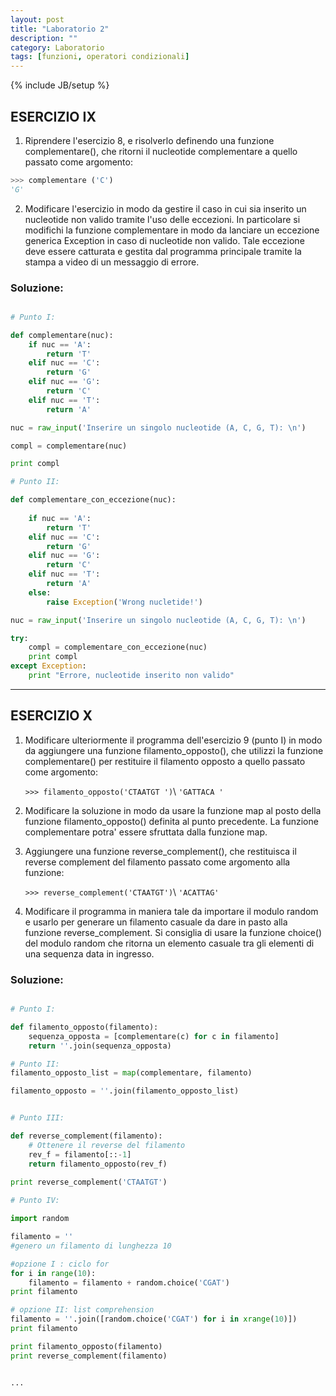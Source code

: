 ```yaml
---
layout: post
title: "Laboratorio 2"
description: ""
category: Laboratorio
tags: [funzioni, operatori condizionali]
---
```

{% include JB/setup %}


## ESERCIZIO IX
1. Riprendere l'esercizio 8, e risolverlo definendo una funzione complementare(), 
    che ritorni il nucleotide complementare a quello passato come argomento:

```python
>>> complementare ('C')
'G'
```
        
2. Modificare l'esercizio in modo da gestire il caso in cui sia inserito un 
    nucleotide non valido tramite l'uso delle eccezioni. In particolare si 
    modifichi la funzione complementare in modo da lanciare un eccezione 
    generica Exception in caso di nucleotide non valido. Tale eccezione deve 
    essere catturata e gestita dal programma principale tramite la stampa a 
    video di un messaggio di errore.

### Soluzione:

```python

# Punto I:

def complementare(nuc):
    if nuc == 'A':
        return 'T'
    elif nuc == 'C':
        return 'G'
    elif nuc == 'G':
        return 'C'
    elif nuc == 'T':
        return 'A'

nuc = raw_input('Inserire un singolo nucleotide (A, C, G, T): \n')

compl = complementare(nuc)

print compl

# Punto II:

def complementare_con_eccezione(nuc):
    
    if nuc == 'A':
        return 'T'
    elif nuc == 'C':
        return 'G'
    elif nuc == 'G':
        return 'C'
    elif nuc == 'T':
        return 'A'
    else:
        raise Exception('Wrong nucletide!')

nuc = raw_input('Inserire un singolo nucleotide (A, C, G, T): \n')

try:
    compl = complementare_con_eccezione(nuc)
    print compl
except Exception:
    print "Errore, nucleotide inserito non valido"
```

---
## ESERCIZIO X

1. Modificare ulteriormente il programma dell'esercizio 9 (punto I) in modo da 
    aggiungere una funzione filamento_opposto(), che utilizzi la funzione 
    complementare() per restituire il filamento opposto a quello 
    passato come argomento:

    `>>> filamento_opposto('CTAATGT ')`\\
    `'GATTACA '`

2. Modificare la soluzione in modo da usare la funzione map al posto della 
    funzione filamento_opposto() definita al punto precedente. 
    La funzione complementare potra' essere sfruttata dalla funzione map.

3. Aggiungere una funzione reverse_complement(), che restituisca il reverse 
  complement del filamento passato come argomento alla funzione:
        
    `>>> reverse_complement('CTAATGT')`\\
    `'ACATTAG'`

4. Modificare il programma in maniera tale da importare il modulo random e 
    usarlo per generare un filamento casuale da dare in pasto alla funzione 
    reverse_complement. Si consiglia di usare la funzione choice() del modulo 
    random che ritorna un elemento casuale tra gli elementi di una 
    sequenza data in ingresso.


### Soluzione:

```python

# Punto I:

def filamento_opposto(filamento):
    sequenza_opposta = [complementare(c) for c in filamento]
    return ''.join(sequenza_opposta)

# Punto II:
filamento_opposto_list = map(complementare, filamento)

filamento_opposto = ''.join(filamento_opposto_list)


# Punto III:

def reverse_complement(filamento):
    # Ottenere il reverse del filamento
    rev_f = filamento[::-1] 
    return filamento_opposto(rev_f)
    
print reverse_complement('CTAATGT')

# Punto IV:

import random

filamento = ''
#genero un filamento di lunghezza 10

#opzione I : ciclo for
for i in range(10):
    filamento = filamento + random.choice('CGAT')
print filamento

# opzione II: list comprehension
filamento = ''.join([random.choice('CGAT') for i in xrange(10)])
print filamento

print filamento_opposto(filamento)
print reverse_complement(filamento)


... 

```